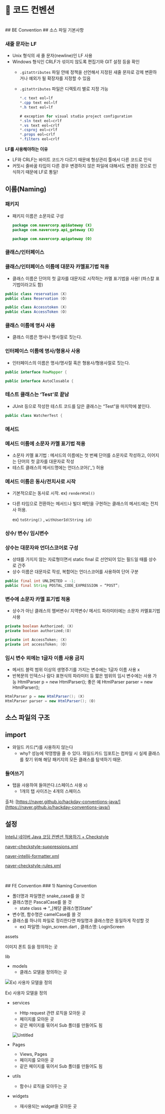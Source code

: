 # 🚀 코드 컨벤션

<br/>
## BE Convention
## 소스 파일 기본사항

### 새줄 문자는 LF

- Unix 형식의 새 줄 문자(newline)인 LF 사용
- Windows 형식인 CRLF가 섞이지 않도록 편집기와 GIT 설정 등을 확인
    - `.gitattributes` 파일 안에 정책을 선언해서 지정된 새줄 문자로 강제 변환하거나 예외가 될 확장자를 지정할 수 있음
    - `.gitattributes` 파일은 디렉토리 별로 지정 가능
        
        ```java
        *.c text eol=lf
        *.cpp text eol=lf
        *.h text eol=lf
        
        # exception for visual studio project configuration
        *.sln text eol=crlf
        *.vs text eol=crlf
        *.csproj eol=crlf
        *.props eol=crlf
        *.filters eol=crlf
        ```
        

**LF를 사용해야하는 이유**

- LF와 CRLF는 바이트 코드가 다르기 때문에 형상관리 툴에서 다른 코드로 인식
- 커밋시 줄바꿈 타입이 다른 경우 변경하지 않은 파일에 대해서도 변경된 것으로 인식하기 때문에 LF로 통일!

## 이름(Naming)

### 패키지

- 패키지 이름은 소문자로 구성
    
    ```java
    package com.navercorp.apiGateway (X)
    package com.navercorp.api_gateway (X)
    
    package com.navercorp.apigateway (O)
    ```
    

### 클래스/인터페이스

### 클래스/인터페이스 이름에 대문자 카멜표기법 적용

- 클래스 이름은 단어의 첫 글자를 대문자로 시작하는 카멜 표기법을 사용! (파스칼 표기법이라고도 함)

```java
public class reservation (X)
public class Reservation (O)

public class Accesstoken (X)
public class AccessToken (O)
```

### 클래스 이름에 명사 사용

- 클래스 이름은 명사나 명사절로 짓는다.

### 인터페이스 이름에 명사/형용사 사용

- 인터페이스의 이름은 명사/명사절 혹은 형용사/형용사절로 짓는다.

```java
public interface RowMapper {

public interface AutoClosable {
```

### 테스트 클래스는 ‘Test’로 끝남

- JUnit 등으로 작성한 테스트 코드를 담은 클래스는 “Test”을 마지막에 붙인다.

```java
public class WatcherTest {
```

### 메서드

### 메서드 이름에 소문자 카멜 표기법 적용

- 소문자 카멜 표기법 : 메서드의 이름에는 첫 번째 단어를 소문자로 작성하고, 이어지는 단어의 첫 글자를 대문자로 작성
- 테스트 클래스의 메서드명에는 언더스코어(‘_’) 허용

### 메서드 이름은 동사/전치사로 시작

- 기본적으로는 동사로 시작. ex) `renderHtml()`
- 다른 타임으로 전환하는 메서드나 빌더 패턴을 구현하는 클래스의 메서드에는 전치사 허용.
    
    ex) `toString()` , `withUserId(String id)`
    

### 상수/ 변수/ 임시변수

### 상수는 대문자와 언더스코어로 구성

- 상태를 가지지 않는 자료형이면서 static final 로 선언되어 있는 필드일 때를 상수로 간주
- 상수 이름은 대문자로 작성, 복합어는 언더스코어를 사용하여 단어 구분

```java
public final int UNLIMITED = -1;
public final String POSTAL_CODE_EXPRESSION = “POST”;
```

### 변수에 소문자 카멜 표기법 적용

- 상수가 아닌 클래스의 멤버변수/ 지역변수/ 메서드 파라미터에는 소문자 카멜표기법 사용

```java
private boolean Authorized; (X)
private boolean authorized;(O)

private int AccessToken; (X)
private int accessToken; (O)
```

### 임시 변수 외에는 1글자 이름 사용 금지

- 메서드 블럭 범위 이상의 생명주기를 가지는 변수에는 1글자 이름 사용 x
- 반복문의 인덱스나 람다 표현식의 파라미터 등 짧은 범위의 임시 변수에는 사용 가능
HtmlParser p = new HtmlParser();
좋은 예
HtmlParser parser = new HtmlParser();

```java
HtmlParser p = new HtmlParser(); (X)
HtmlParser parser = new HtmlParser(); (O)
```

## 소스 파일의 구조

## import

- 와일드 카드(*)를 사용하지 않는다
    - why? 성능에 악영향을 줄 수 있다. 와일드카드 임포트는 컴파일 시 실제 클래스를 찾기 위해 해당 패키지의 모든 클래스를 탐색하기 때문.

### 들여쓰기

- 탭을 사용하여 들여쓴다.(스페이스 사용 x)
    - 1개의 탭 사이즈는 4개의 스페이스

출처: [https://naver.github.io/hackday-conventions-java/](https://naver.github.io/hackday-conventions-java/)

## 설정

[InteliJ 네이버 Java 코딩 컨벤션 적용하기 + Checkstyle](https://bestinu.tistory.com/64)

[naver-checkstyle-suppressions.xml](https://s3-us-west-2.amazonaws.com/secure.notion-static.com/cc38a9ff-133c-43c2-8a54-f47898f1b5b0/naver-checkstyle-suppressions.xml)

[naver-intellij-formatter.xml](https://s3-us-west-2.amazonaws.com/secure.notion-static.com/31b393d6-353d-4799-b179-c18a06c431cf/naver-intellij-formatter.xml)

[naver-checkstyle-rules.xml](https://s3-us-west-2.amazonaws.com/secure.notion-static.com/6fff1f00-327b-4155-a9da-f9baa577848d/naver-checkstyle-rules.xml)


<br/>
<br/>
## FE Convention
### 1) Naming Convention

- 폴더명과 파일명은 snake_case를 쓸 것
- 클래스명은 PascalCase를 쓸 것
    - state class ⇒ “_[해당 클래스명]State”
- 변수명, 함수명은 camelCase를 쓸 것
- 클래스를 하나의 파일로 정리한다면 파일명과 클래스명은 동일하게 작성할 것
    - ex) 파일명: login_screen.dart , 클래스명: LoginScreen

assets

이미지 폰트 등을 정의하는 곳

lib

- models
    - 클래스 모델을 정의하는 곳

![Ex) 사용자 모델을 정의](https://s3-us-west-2.amazonaws.com/secure.notion-static.com/dd86b324-7f37-4dc4-8a1d-772764a9716f/Untitled.png)

Ex) 사용자 모델을 정의

- services
    - Http request 관련 로직을 모아둔 곳
    - 페이지를 모아둔 곳
    - 같은 페이지를 묶어서 Sub 폴더를 만들어도 됨
    
    ![Untitled](https://s3-us-west-2.amazonaws.com/secure.notion-static.com/48c167f4-b0b4-4a1b-8816-71a309c3604f/Untitled.png)
    
- Pages
    - Views, Pages
    - 페이지를 모아둔 곳
    - 같은 페이지를 묶어서 Sub 폴더를 만들어도 됨
- utils
    - 함수나 로직을 모아두는 곳
- widgets
    - 재사용되는 widget을 모아둔 곳